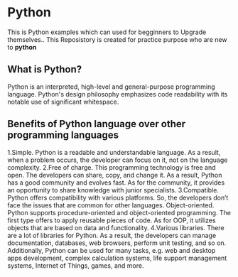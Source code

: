 # Python
This is Python examples which can used for begginners to Upgrade themselves..
This Reposistory is created for practice purpose who are new to **python**

## What is Python?
Python is an interpreted, high-level and general-purpose programming language. Python's design philosophy emphasizes code readability with its notable use of significant whitespace.

## Benefits of Python language over other programming languages

1.Simple. Python is a readable and understandable language. As a result, when a problem occurs, the developer can focus on it, not on the language complexity.
2.Free of charge. This programming technology is free and open. The developers can share, copy, and change it. As a result, Python has a good community and evolves fast. As for the community, it provides an opportunity to share knowledge with junior specialists.
3.Compatible. Python offers compatibility with various platforms. So, the developers don’t face the issues that are common for other languages.
Object-oriented. Python supports procedure-oriented and object-oriented programming. The first type offers to apply reusable pieces of code. As for OOP, it utilizes objects that are based on data and functionality.
4.Various libraries. There are a lot of libraries for Python. As a result, the developers can manage documentation, databases, web browsers, perform unit testing, and so on. Additionally, Python can be used for many tasks, e.g. web and desktop apps development, complex calculation systems, life support management systems, Internet of Things, games, and more.
